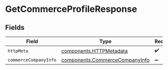 # GetCommerceProfileResponse


## Fields

| Field                                                                            | Type                                                                             | Required                                                                         | Description                                                                      |
| -------------------------------------------------------------------------------- | -------------------------------------------------------------------------------- | -------------------------------------------------------------------------------- | -------------------------------------------------------------------------------- |
| `httpMeta`                                                                       | [components.HTTPMetadata](../../models/components/httpmetadata.md)               | :heavy_check_mark:                                                               | N/A                                                                              |
| `commerceCompanyInfo`                                                            | [components.CommerceCompanyInfo](../../models/components/commercecompanyinfo.md) | :heavy_minus_sign:                                                               | OK                                                                               |